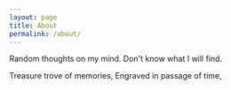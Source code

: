 ```yaml
---
layout: page
title: About
permalink: /about/
---
```


Random thoughts on my mind.
Don't know what I will find.

Treasure trove of memories,
Engraved in passage of time,

